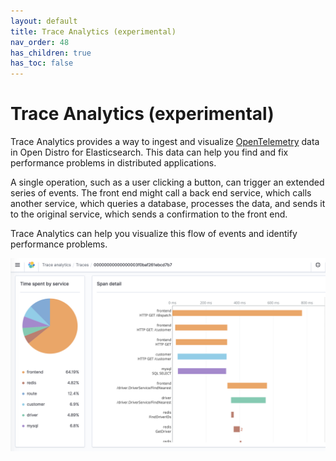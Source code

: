 ```yaml
---
layout: default
title: Trace Analytics (experimental)
nav_order: 48
has_children: true
has_toc: false
---
```


# Trace Analytics (experimental)

Trace Analytics provides a way to ingest and visualize [OpenTelemetry](https://opentelemetry.io/) data in Open Distro for Elasticsearch. This data can help you find and fix performance problems in distributed applications.

A single operation, such as a user clicking a button, can trigger an extended series of events. The front end might call a back end service, which calls another service, which queries a database, processes the data, and sends it to the original service, which sends a confirmation to the front end.

Trace Analytics can help you visualize this flow of events and identify performance problems.

![Detailed trace view](../images/ta-kibana-trace.png)
